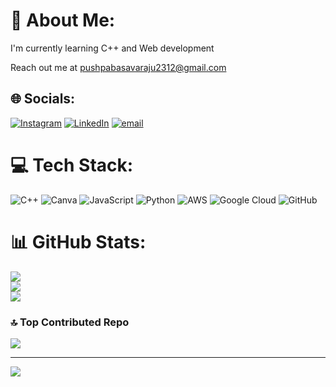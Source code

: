 # 💫 About Me:
I'm currently learning C++ and Web development


Reach out me at pushpabasavaraju2312@gmail.com



## 🌐 Socials:
[![Instagram](https://img.shields.io/badge/Instagram-%23E4405F.svg?logo=Instagram&logoColor=white)](https://instagram.com/pushpab_gowda) [![LinkedIn](https://img.shields.io/badge/LinkedIn-%230077B5.svg?logo=linkedin&logoColor=white)](https://linkedin.com/in/linkedin.com/in/pushpa-b-2412p) [![email](https://img.shields.io/badge/Email-D14836?logo=gmail&logoColor=white)](mailto:pushpabasavaraju2312@gmail.com) 

# 💻 Tech Stack:
![C++](https://img.shields.io/badge/c++-%2300599C.svg?style=for-the-badge&logo=c%2B%2B&logoColor=white) ![Canva](https://img.shields.io/badge/Canva-%2300C4CC.svg?style=for-the-badge&logo=Canva&logoColor=white) ![JavaScript](https://img.shields.io/badge/javascript-%23323330.svg?style=for-the-badge&logo=javascript&logoColor=%23F7DF1E) ![Python](https://img.shields.io/badge/python-3670A0?style=for-the-badge&logo=python&logoColor=ffdd54) ![AWS](https://img.shields.io/badge/AWS-%23FF9900.svg?style=for-the-badge&logo=amazon-aws&logoColor=white) ![Google Cloud](https://img.shields.io/badge/GoogleCloud-%234285F4.svg?style=for-the-badge&logo=google-cloud&logoColor=white) ![GitHub](https://img.shields.io/badge/github-%23121011.svg?style=for-the-badge&logo=github&logoColor=white)
# 📊 GitHub Stats:
![](https://github-readme-stats.vercel.app/api?username=Pushpa2412&theme=shadow_blue&hide_border=false&include_all_commits=true&count_private=true)<br/>
![](https://nirzak-streak-stats.vercel.app/?user=Pushpa2412&theme=shadow_blue&hide_border=false)<br/>
![](https://github-readme-stats.vercel.app/api/top-langs/?username=Pushpa2412&theme=shadow_blue&hide_border=false&include_all_commits=true&count_private=true&layout=compact)

### 🔝 Top Contributed Repo
![](https://github-contributor-stats.vercel.app/api?username=Pushpa2412&limit=5&theme=dark&combine_all_yearly_contributions=true)

---
[![](https://visitcount.itsvg.in/api?id=Pushpa2412&icon=0&color=0)](https://visitcount.itsvg.in)

<!-- Proudly created with GPRM ( https://gprm.itsvg.in ) -->
